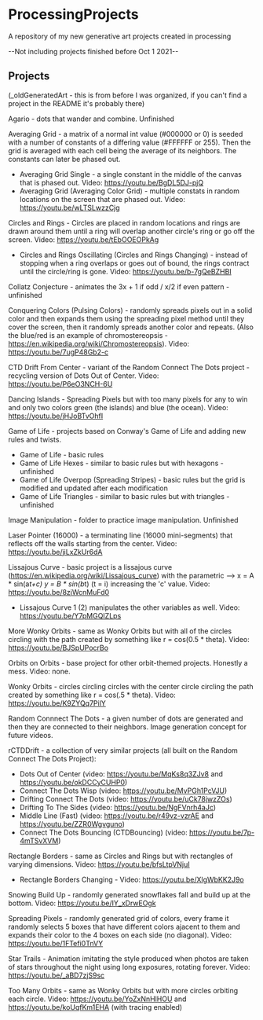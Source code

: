 # ProcessingProjects
A repository of my new generative art projects created in processing

--Not including projects finished before Oct 1 2021--

## Projects
(_oldGeneratedArt - this is from before I was organized, if you can't find a project in the README it's probably there)

Agario - dots that wander and combine. Unfinished

Averaging Grid - a matrix of a normal int value (#000000 or 0) is seeded with a number of constants of a differing value (#FFFFFF or 255). Then the grid is averaged with each cell being the average of its neighbors. The constants can later be phased out.
* Averaging Grid Single - a single constant in the middle of the canvas that is phased out. Video: https://youtu.be/BgDL5DJ-pjQ 
* Averaging Grid (Averaging Color Grid) - multiple constats in random locations on the screen that are phased out. Video: https://youtu.be/wLTSLwzzCjg 

Circles and Rings - Circles are placed in random locations and rings are drawn around them until a ring will overlap another circle's ring or go off the screen. Video: https://youtu.be/tEbOOEOPkAg 
* Circles and Rings Oscillating (Circles and Rings Changing) - instead of stopping when a ring overlaps or goes out of bound, the rings contract until the circle/ring is gone. Video: https://youtu.be/b-7gQeBZHBI 

Collatz Conjecture - animates the 3x + 1 if odd / x/2 if even pattern - unfinished

Conquering Colors (Pulsing Colors) - randomly spreads pixels out in a solid color and then expands them using the spreading pixel method until they cover the screen, then it randomly spreads another color and repeats. (Also the blue/red is an example of chromostereopsis - https://en.wikipedia.org/wiki/Chromostereopsis). Video: https://youtu.be/7ugP48Gb2-c

CTD Drift From Center - variant of the Random Connect The Dots project - recycling version of Dots Out of Center. Video: https://youtu.be/P6eO3NCH-6U

Dancing Islands - Spreading Pixels but with too many pixels for any to win and only two colors green (the islands) and blue (the ocean). Video: https://youtu.be/jHJoBTvOhfI

Game of Life - projects based on Conway's Game of Life and adding new rules and twists.
* Game of Life - basic rules
* Game of Life Hexes - similar to basic rules but with hexagons - unfinished
* Game of Life Overpop (Spreading Stripes) - basic rules but the grid is modified and updated after each modification
* Game of Life Triangles - similar to basic rules but with triangles - unfinished 

Image Manipulation - folder to practice image manipulation. Unfinished

Laser Pointer (16000) - a terminating line (16000 mini-segments) that reflects off the walls starting from the center. Video: https://youtu.be/jiLxZkUr6dA

Lissajous Curve - basic project is a lissajous curve (https://en.wikipedia.org/wiki/Lissajous_curve) with the parametric --> x = A * sin(a*t+c) y = B * sin(b*t) (t = i) increasing the 'c' value. Video: https://youtu.be/8zjWcnMuFd0
* Lissajous Curve 1 (2) manipulates the other variables as well. Video: https://youtu.be/Y7pMGQIZLps

More Wonky Orbits - same as Wonky Orbits but with all of the circles circling with the path created by something like r = cos(0.5 * theta). Video: https://youtu.be/BJSpUPocrBo 

Orbits on Orbits - base project for other orbit-themed projects. Honestly a mess. Video: none. 

Wonky Orbits - circles circling circles with the center circle circling the path created by something like r = cos(.5 * theta). Video: https://youtu.be/K9ZYQq7PilY

Random Connnect The Dots - a given number of dots are generated and then they are connected to their neighbors. Image generation concept for future videos.

rCTDDrift - a collection of very similar projects (all built on the Random Connect The Dots Project): 
* Dots Out of Center (video: https://youtu.be/MqKs8q3ZJv8 and https://youtu.be/okDCCyCUHP0)
* Connect The Dots Wisp (video: https://youtu.be/MvPGh1PcVJU)
* Drifting Connect The Dots (video: https://youtu.be/uCk78jwzZOs)
* Drifting To The Sides (video: https://youtu.be/NgFVnrh4aJc)
* Middle Line (Fast) (video: https://youtu.be/r49vz-vzrAE and https://youtu.be/ZZR0Wgvguno)
* Connect The Dots Bouncing (CTDBouncing) (video: https://youtu.be/7p-4mTSvXVM)

Rectangle Borders - same as Circles and Rings but with rectangles of varying dimensions. Video: https://youtu.be/bfsLtpVNjuI 
* Rectangle Borders Changing - Video: https://youtu.be/XlgWbKK2J9o

Snowing Build Up - randomly generated snowflakes fall and build up at the bottom. Video: https://youtu.be/IY_xDrwEOgk

Spreading Pixels - randomly generated grid of colors, every frame it randomly selects 5 boxes that have different colors ajacent to them and expands their color to the 4 boxes on each side (no diagonal). Video: https://youtu.be/1FTefi0TnVY 

Star Trails - Animation imitating the style produced when photos are taken of stars throughout the night using long exposures, rotating forever. Video: https://youtu.be/_aBD7zjS9sc 

Too Many Orbits - same as Wonky Orbits but with more circles orbiting each circle. Video: https://youtu.be/YoZxNnHlHOU and https://youtu.be/koUqfKm1EHA (with tracing enabled)



